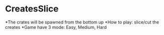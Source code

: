 # CreatesSlice
*The crates will be spawned from the bottom up
*How to play: slice/cut the creates
*Game have 3 mode: Easy, Medium, Hard